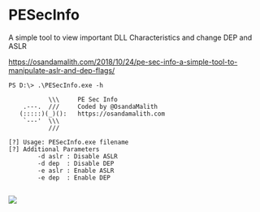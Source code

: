 # PESecInfo

A simple tool to view important DLL Characteristics and change DEP and ASLR

https://osandamalith.com/2018/10/24/pe-sec-info-a-simple-tool-to-manipulate-aslr-and-dep-flags/

```
PS D:\> .\PESecInfo.exe -h

           \\\     PE Sec Info
    .---.  ///     Coded by @OsandaMalith
   (:::::)(_)():   https://osandamalith.com
    `---'  \\\
           ///

[?] Usage: PESecInfo.exe filename
[?] Additional Parameters
        -d aslr : Disable ASLR
        -d dep  : Disable DEP
        -e aslr : Enable ASLR
        -e dep  : Enable DEP
 
```


<img src="https://osandamalith.files.wordpress.com/2018/10/dep.gif">
